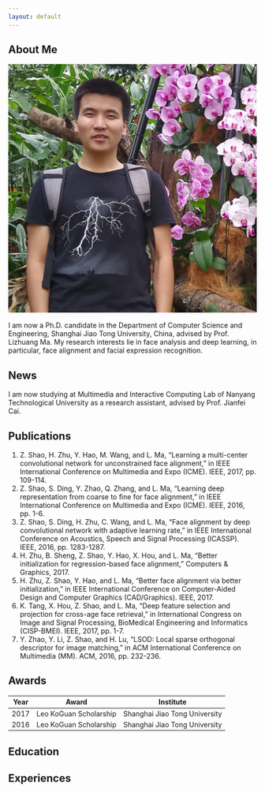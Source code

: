 ```yaml
---
layout: default
---
```


## About Me

<img class="profile-picture" src="zhiwen.png">

I am now a Ph.D. candidate in the Department of Computer Science and Engineering, Shanghai Jiao Tong University, China, advised by Prof. Lizhuang Ma. My research interests lie in face analysis and deep learning, in particular, face alignment and facial expression recognition.

## News

I am now studying at Multimedia and Interactive Computing Lab of Nanyang Technological University as a research assistant, advised by Prof. Jianfei Cai.

## Publications

1. Z. Shao, H. Zhu, Y. Hao, M. Wang, and L. Ma, “Learning a multi-center convolutional network for unconstrained face alignment,” in IEEE International Conference on Multimedia and Expo (ICME). IEEE, 2017, pp. 109-114.
2. Z. Shao, S. Ding, Y. Zhao, Q. Zhang, and L. Ma, “Learning deep representation from coarse to fine for face alignment,” in IEEE International Conference on Multimedia and Expo (ICME). IEEE, 2016, pp. 1-6.
3. Z. Shao, S. Ding, H. Zhu, C. Wang, and L. Ma, “Face alignment by deep convolutional network with adaptive learning rate,” in IEEE International Conference on Acoustics, Speech and Signal Processing (ICASSP). IEEE, 2016, pp. 1283-1287.
4. H. Zhu, B. Sheng, Z. Shao, Y. Hao, X. Hou, and L. Ma, “Better initialization for regression-based face alignment,” Computers & Graphics, 2017.
5. H. Zhu, Z. Shao, Y. Hao, and L. Ma, “Better face alignment via better initialization,” in IEEE International Conference on Computer-Aided Design and Computer Graphics (CAD/Graphics). IEEE, 2017.
6. K. Tang, X. Hou, Z. Shao, and L. Ma, “Deep feature selection and projection for cross-age face retrieval,” in International Congress on Image and Signal Processing, BioMedical Engineering and Informatics (CISP-BMEI). IEEE, 2017, pp. 1-7.
7. Y. Zhao, Y. Li, Z. Shao, and H. Lu, “LSOD: Local sparse orthogonal descriptor for image matching,” in ACM International Conference on Multimedia (MM). ACM, 2016, pp. 232-236.

## Awards

Year | Award | Institute
-----|-------|--------
2017 |  Leo KoGuan Scholarship  | Shanghai Jiao Tong University
2016 |  Leo KoGuan Scholarship  | Shanghai Jiao Tong University

## Education



## Experiences
